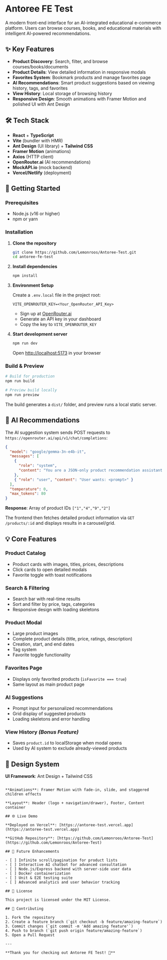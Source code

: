 # Antoree FE Test

A modern front-end interface for an AI-integrated educational e-commerce platform. Users can browse courses, books, and educational materials with intelligent AI-powered recommendations.
## ✨ Key Features

- **Product Discovery**: Search, filter, and browse courses/books/documents
- **Product Details**: View detailed information in responsive modals
- **Favorites System**: Bookmark products and manage favorites page
- **AI Recommendations**: Smart product suggestions based on viewing history, tags, and favorites
- **View History**: Local storage of browsing history
- **Responsive Design**: Smooth animations with Framer Motion and polished UI with Ant Design

## 🛠️ Tech Stack

- **React** + **TypeScript**
- **Vite** (bundler with HMR)
- **Ant Design** (UI library) + **Tailwind CSS**
- **Framer Motion** (animations)
- **Axios** (HTTP client)
- **OpenRouter.ai** (AI recommendations)
- **MockAPI.io** (mock backend)
- **Vercel/Netlify** (deployment)

## 🚀 Getting Started

### Prerequisites

- Node.js (v16 or higher)
- npm or yarn

### Installation

1. **Clone the repository**

   ```bash
   git clone https://github.com/Lemonroos/Antoree-Test.git
   cd antoree-fe-test
   ```

2. **Install dependencies**

   ```bash
   npm install
   ```

3. **Environment Setup**

   Create a `.env.local` file in the project root:

   ```env
   VITE_OPENROUTER_KEY=<Your_OpenRouter_API_Key>
   ```

   - Sign up at [OpenRouter.ai](https://openrouter.ai)
   - Generate an API key in your dashboard
   - Copy the key to `VITE_OPENROUTER_KEY`

4. **Start development server**

   ```bash
   npm run dev
   ```

   Open [http://localhost:5173](http://localhost:5173) in your browser

### Build & Preview

```bash
# Build for production
npm run build

# Preview build locally
npm run preview
```

The build generates a `dist/` folder, and preview runs a local static server.

## 🤖 AI Recommendations

The AI suggestion system sends POST requests to `https://openrouter.ai/api/v1/chat/completions`:

```json
{
  "model": "google/gemma-3n-e4b-it",
  "messages": [
    {
      "role": "system",
      "content": "You are a JSON-only product recommendation assistant..."
    },
    { "role": "user", "content": "User wants: <prompt>" }
  ],
  "temperature": 0,
  "max_tokens": 80
}
```

**Response**: Array of product IDs `["1","4","9","2"]`

The frontend then fetches detailed product information via `GET /products/:id` and displays results in a carousel/grid.

## 💡 Core Features

### Product Catalog

- Product cards with images, titles, prices, descriptions
- Click cards to open detailed modals
- Favorite toggle with toast notifications

### Search & Filtering

- Search bar with real-time results
- Sort and filter by price, tags, categories
- Responsive design with loading skeletons

### Product Modal

- Large product images
- Complete product details (title, price, ratings, description)
- Creation, start, and end dates
- Tag system
- Favorite toggle functionality

### Favorites Page

- Displays only favorited products (`isFavorite === true`)
- Same layout as main product page

### AI Suggestions

- Prompt input for personalized recommendations
- Grid display of suggested products
- Loading skeletons and error handling

### View History _(Bonus Feature)_

- Saves `product.id` to localStorage when modal opens
- Used by AI system to exclude already-viewed products

## 🎨 Design System

**UI Framework**: Ant Design + Tailwind CSS

```

**Animations**: Framer Motion with fade-in, slide, and staggered children effects

**Layout**: Header (logo + navigation/drawer), Footer, Content container

## 🌐 Live Demo

**Deployed on Vercel**: [https://antoree-test.vercel.app](https://antoree-test.vercel.app)

**GitHub Repository**: [https://github.com/Lemonroos/Antoree-Test](https://github.com/Lemonroos/Antoree-Test)

## 🔮 Future Enhancements

- [ ] Infinite scroll/pagination for product lists
- [ ] Interactive AI chatbot for advanced consultation
- [ ] Node.js/Express backend with server-side user data
- [ ] Docker containerization
- [ ] Unit & E2E testing suite
- [ ] Advanced analytics and user behavior tracking

## 📄 License

This project is licensed under the MIT License.

## 🤝 Contributing

1. Fork the repository
2. Create a feature branch (`git checkout -b feature/amazing-feature`)
3. Commit changes (`git commit -m 'Add amazing feature'`)
4. Push to branch (`git push origin feature/amazing-feature`)
5. Open a Pull Request

---

**Thank you for checking out Antoree FE Test! 🚀**
```
